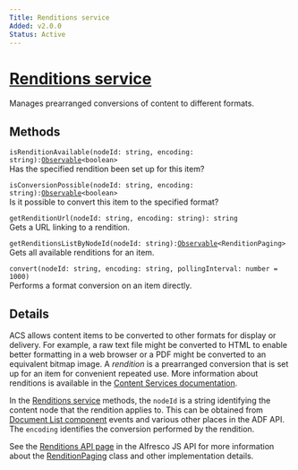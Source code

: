 ```yaml
---
Title: Renditions service
Added: v2.0.0
Status: Active
---
```


# [Renditions service](../../lib/core/services/renditions.service.ts "Defined in renditions.service.ts")

Manages prearranged conversions of content to different formats.

## Methods

`isRenditionAvailable(nodeId: string, encoding: string):`[`Observable`](http://reactivex.io/documentation/observable.html)`<boolean>`<br/>
Has the specified rendition been set up for this item?

`isConversionPossible(nodeId: string, encoding: string):`[`Observable`](http://reactivex.io/documentation/observable.html)`<boolean>`<br/>
Is it possible to convert this item to the specified format?

`getRenditionUrl(nodeId: string, encoding: string): string`<br/>
Gets a URL linking to a rendition.

`getRenditionsListByNodeId(nodeId: string):`[`Observable`](http://reactivex.io/documentation/observable.html)`<RenditionPaging>`<br/>
Gets all available renditions for an item.

`convert(nodeId: string, encoding: string, pollingInterval: number = 1000)`<br/>
Performs a format conversion on an item directly.

## Details

ACS allows content items to be converted to other formats for display or delivery.
For example, a raw text file might be converted to HTML to enable better formatting
in a web browser or a PDF might be converted to an equivalent bitmap image. A
_rendition_ is a prearranged conversion that is set up for an item for convenient
repeated use. More information about renditions is available in the
[Content Services documentation](https://docs.alfresco.com/5.2/references/dev-extension-points-content-transformer.html).

In the [Renditions service](../core/renditions.service.md) methods, the `nodeId` is a string identifying the content
node that the rendition applies to. This can be obtained from
[Document List component](../content-services/document-list.component.md) events and various other places
in the ADF API. The `encoding` identifies the conversion performed by the rendition.

See the
[Renditions API page](https://github.com/Alfresco/alfresco-js-api/blob/master/src/alfresco-core-rest-api/docs/RenditionsApi.md#createRendition)
in the Alfresco JS API for more information about the
[RenditionPaging](https://github.com/Alfresco/alfresco-js-api/blob/master/src/alfresco-core-rest-api/docs/RenditionPaging.md)
class and other implementation details.
